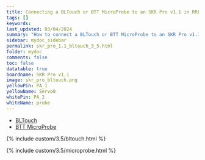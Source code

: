 ```yaml
---
title: Connecting a BLTouch or BTT MicroProbe to an SKR Pro v1.1 in RRF 3.5.0 Onwards
tags: []
keywords: 
last_updated: 03/04/2024
summary: "How to connect a BLTouch or BTT MicroProbe to an SKR Pro v1.1"
sidebar: mydoc_sidebar
permalink: skr_pro_1.1_bltouch_3_5.html
folder: mydoc
comments: false
toc: false
datatable: true
boardname: SKR Pro v1.1
image: skr_pro_bltouch.png
yellowPin: PA_1
yellowName: Servo0
whitePin: PA_2
whiteName: probe
---
```


<ul id="profileTabs" class="nav nav-tabs">
  <li class="active"><a class="noCrossRef" href="#bltouch" data-toggle="tab">BLTouch</a></li>  
	<li><a class="noCrossRef" href="#micro" data-toggle="tab">BTT MicroProbe</a></li>
</ul>
  <div class="tab-content">
<div role="tabpanel" class="tab-pane active" id="bltouch" markdown="1">

{% include custom/3.5/bltouch.html %}

</div>

<div role="tabpanel" class="tab-pane" id="micro" markdown="1">

{% include custom/3.5/microprobe.html %}

</div>

</div>
